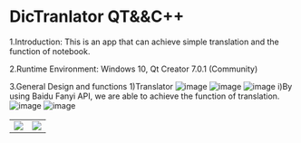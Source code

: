 # DicTranlator QT&&C++

1.Introduction: This is an app that can achieve simple translation and the function of notebook.

2.Runtime Environment: Windows 10, Qt Creator 7.0.1 (Community)

3.General Design and functions
1)Translator
![image](https://user-images.githubusercontent.com/97960328/176410874-20aa5518-d903-4eb2-b94b-27021dd00b7f.png)
![image](https://user-images.githubusercontent.com/97960328/176410947-7292d6a9-ca9f-491f-811b-f18c22cf51e2.png)
![image](https://user-images.githubusercontent.com/97960328/176410960-d75230f6-86c0-4011-814a-4f4f4c5eee8a.png)
i)By using Baidu Fanyi API, we are able to achieve the function of translation.
![image](https://user-images.githubusercontent.com/97960328/176411133-97ee2310-979e-44f9-b7f6-9e0ebf12cbe8.png)
![image](https://user-images.githubusercontent.com/97960328/176411152-6ac6cb00-113e-4f97-8d86-e728242aeb89.png)
<table><tr>
<td><img src=[pic1.jpg](https://user-images.githubusercontent.com/97960328/176411133-97ee2310-979e-44f9-b7f6-9e0ebf12cbe8.png) border=0></td>
<td><img src=[pic2.jpg](https://user-images.githubusercontent.com/97960328/176411152-6ac6cb00-113e-4f97-8d86-e728242aeb89.png) border=0></td>
</tr></table>
